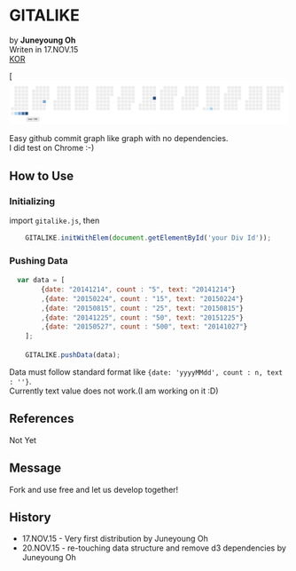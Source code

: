 # GITALIKE
by <b>Juneyoung Oh</b><br>
Writen in 17.NOV.15<br>
<a href='README.kr.md'>KOR</a>

[![what does it looks like](/sample/screenshot_1120.png)

Easy github commit graph like graph with no dependencies.<br>
I did test on Chrome :-)<br>

## How to Use
### Initializing
import `gitalike.js`, then 
``` javascript
	GITALIKE.initWithElem(document.getElementById('your Div Id'));
```
### Pushing Data
``` javascript
  var data = [
		{date: "20141214", count : "5", text: "20141214"}
		,{date: "20150224", count : "15", text: "20150224"}
		,{date: "20150815", count : "25", text: "20150815"}
		,{date: "20141225", count : "50", text: "20151225"} 
		,{date: "20150527", count : "500", text: "20141027"}
	];

	GITALIKE.pushData(data);
```
Data must follow standard format like `{date: 'yyyyMMdd', count : n, text : ''}`.<br>
Currently text value does not work.(I am working on it :D)<br>

## References
Not Yet

## Message
Fork and use free and let us develop together! 

## History
<ul>
  <li>17.NOV.15 - Very first distribution by Juneyoung Oh</li>
  <li>20.NOV.15 - re-touching data structure and remove d3 dependencies by Juneyoung Oh</li>
</ul>
